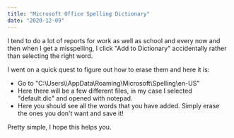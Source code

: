 ```yaml
---
title: "Microsoft Office Spelling Dictionary"
date: "2020-12-09"
---
```


I tend to do a lot of reports for work as well as school and every now and then when I get a misspelling, I click "Add to Dictionary" accidentally rather than selecting the right word.

I went on a quick quest to figure out how to erase them and here it is:

- Go to "C:\\Users\\<UserName>\\AppData\\Roaming\\Microsoft\\Spelling\\en-US"
- Here there will be a few different files, in my case I selected "default.dic" and opened with notepad.
- Here you should see all the words that you have added. Simply erase the ones you don't want and save it!

Pretty simple, I hope this helps you.

